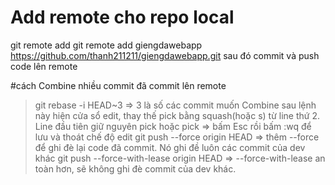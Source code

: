 # Add remote cho repo local
git remote add <name> <url>
git remote add giengdawebapp https://github.com/thanh211211/giengdawebapp.git
sau đó commit và push code lên remote

#cách Combine nhiều commit đã commit lên remote
>git rebase -i HEAD~3	=> 3 là số các commit muốn Combine 
sau lệnh này hiện cửa sổ edit, thay thế pick bằng squash(hoặc s) từ line thứ 2. Line đầu tiên giữ nguyên pick hoặc pick
=> bấm Esc rồi bấm :wq để lưu và thoát chế độ edit
>git push --force origin HEAD
=> thêm --force để ghi đè lại code đã commit. Nó ghi đề luôn các commit của dev khác
git push --force-with-lease origin HEAD
=> --force-with-lease an toàn hơn, sẽ không ghi đè commit của dev khác.